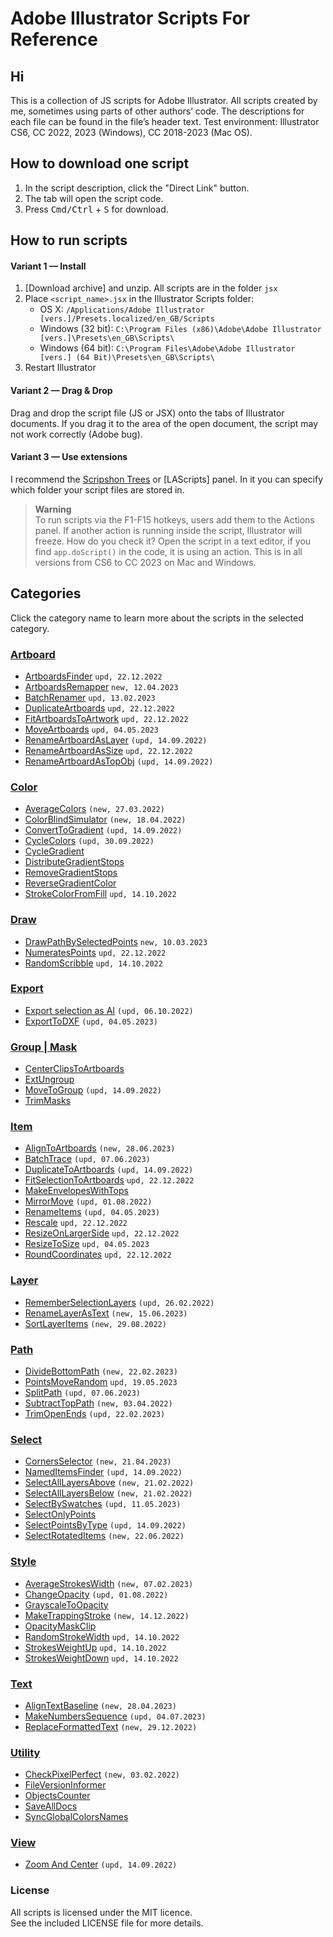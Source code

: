 # Adobe Illustrator Scripts For Reference

## Hi
This is a collection of JS scripts for Adobe Illustrator. All scripts created by me, sometimes using parts of other authors’ code. 
The descriptions for each file can be found in the file’s header text. Test environment: Illustrator CS6, CC 2022, 2023 (Windows), CC 2018-2023 (Mac OS).   

## How to download one script 
1. In the script description, click the "Direct Link" button.
2. The tab will open the script code.
3. Press <kbd>Cmd/Ctrl</kbd> + <kbd>S</kbd> for download.

## How to run scripts

#### Variant 1 — Install 

1. [Download archive] and unzip. All scripts are in the folder `jsx`
2. Place `<script_name>.jsx` in the Illustrator Scripts folder:
	- OS X: `/Applications/Adobe Illustrator [vers.]/Presets.localized/en_GB/Scripts`
	- Windows (32 bit): `C:\Program Files (x86)\Adobe\Adobe Illustrator [vers.]\Presets\en_GB\Scripts\`
	- Windows (64 bit): `C:\Program Files\Adobe\Adobe Illustrator [vers.] (64 Bit)\Presets\en_GB\Scripts\`
3. Restart Illustrator

#### Variant 2 — Drag & Drop
Drag and drop the script file (JS or JSX) onto the tabs of Illustrator documents. If you drag it to the area of the open document, the script may not work correctly (Adobe bug).  

#### Variant 3 — Use extensions
I recommend the [Scripshon Trees] or [LAScripts] panel. In it you can specify which folder your script files are stored in.

[Scripshon Trees]: https://exchange.adobe.com/creativecloud.details.15873.scripshon-trees.html


> **Warning**   
> To run scripts via the F1-F15 hotkeys, users add them to the Actions panel. If another action is running inside the script, Illustrator will freeze. How do you check it? Open the script in a text editor, if you find `app.doScript()` in the code, it is using an action. This is in all versions from CS6 to CC 2023 on Mac and Windows.


## Categories
Click the category name to learn more about the scripts in the selected category.   

### [Artboard](md/Artboard.md)  

* [ArtboardsFinder](https://github.com/motivate-soft/ai-es/blob/master/md/Artboard.md#artboardsfinder) `upd, 22.12.2022`
* [ArtboardsRemapper](https://github.com/motivate-soft/ai-es/blob/master/md/Artboard.md#artboardsremapper) `new, 12.04.2023`
* [BatchRenamer](https://github.com/motivate-soft/ai-es/blob/master/md/Artboard.md#batchrenamer) `upd, 13.02.2023`
* [DuplicateArtboards](https://github.com/motivate-soft/ai-es/blob/master/md/Artboard.md#duplicateartboardslight) `upd, 22.12.2022`
* [FitArtboardsToArtwork](https://github.com/motivate-soft/ai-es/blob/master/md/Artboard.md#fitartboardstoartwork) `upd, 22.12.2022`
* [MoveArtboards](https://github.com/motivate-soft/ai-es/blob/master/md/Artboard.md#moveartboards) `upd, 04.05.2023`
* [RenameArtboardAsLayer](https://github.com/motivate-soft/ai-es/blob/master/md/Artboard.md#renameartboardaslayer) `(upd, 14.09.2022)`
* [RenameArtboardAsSize](https://github.com/motivate-soft/ai-es/blob/master/md/Artboard.md#renameartboardassize) `upd, 22.12.2022`
* [RenameArtboardAsTopObj](https://github.com/motivate-soft/ai-es/blob/master/md/Artboard.md#renameartboardastopobj) `(upd, 14.09.2022)`

### [Color](md/Color.md)  

* [AverageColors](https://github.com/motivate-soft/ai-es/blob/master/md/Color.md#averagecolors) `(new, 27.03.2022)`
* [ColorBlindSimulator](https://github.com/motivate-soft/ai-es/blob/master/md/Color.md#colorblindsimulator) `(new, 18.04.2022)`
* [ConvertToGradient](https://github.com/motivate-soft/ai-es/blob/master/md/Color.md#converttogradient) `(upd, 14.09.2022)`
* [CycleColors](https://github.com/motivate-soft/ai-es/blob/master/md/Color.md#cyclecolors) `(upd, 30.09.2022)`
* [CycleGradient](https://github.com/motivate-soft/ai-es/blob/master/md/Color.md#cyclegradient)
* [DistributeGradientStops](https://github.com/motivate-soft/ai-es/blob/master/md/Color.md#distributegradientstops)
* [RemoveGradientStops](https://github.com/motivate-soft/ai-es/blob/master/md/Color.md#removegradientstops)
* [ReverseGradientColor](https://github.com/motivate-soft/ai-es/blob/master/md/Color.md#reversegradientcolor)
* [StrokeColorFromFill](https://github.com/motivate-soft/ai-es/blob/master/md/Color.md#strokecolorfromfill) `upd, 14.10.2022`

### [Draw](md/Draw.md) 

* [DrawPathBySelectedPoints](https://github.com/motivate-soft/ai-es/blob/master/md/Draw.md#drawpathbyselectedpoints) `new, 10.03.2023`
* [NumeratesPoints](https://github.com/motivate-soft/ai-es/blob/master/md/Draw.md#numeratespoints) `upd, 22.12.2022`
* [RandomScribble](https://github.com/motivate-soft/ai-es/blob/master/md/Draw.md#randomscribble) `upd, 14.10.2022`

### [Export](md/Export.md)  

* [Export selection as AI](https://github.com/motivate-soft/ai-es/blob/master/md/Export.md#export-selection-as-ai) `(upd, 06.10.2022)`
* [ExportToDXF](https://github.com/motivate-soft/ai-es/blob/master/md/Export.md#exporttodxf) `(upd, 04.05.2023)`

### [Group | Mask](md/Group.md)  

* [CenterClipsToArtboards](https://github.com/motivate-soft/ai-es/blob/master/md/Group.md#centerclipstoartboards)
* [ExtUngroup](https://github.com/motivate-soft/ai-es/blob/master/md/Group.md#extungroup)
* [MoveToGroup](https://github.com/motivate-soft/ai-es/blob/master/md/Group.md#movetogroup) `(upd, 14.09.2022)`
* [TrimMasks](https://github.com/motivate-soft/ai-es/blob/master/md/Group.md#trimmasks)

### [Item](md/Item.md)  

* [AlignToArtboards](https://github.com/motivate-soft/ai-es/blob/master/md/Item.md#aligntoartboards) `(new, 28.06.2023)`
* [BatchTrace](https://github.com/motivate-soft/ai-es/blob/master/md/Item.md#batchtrace) `(upd, 07.06.2023)`
* [DuplicateToArtboards](https://github.com/motivate-soft/ai-es/blob/master/md/Item.md#duplicatetoartboards) `(upd, 14.09.2022)`
* [FitSelectionToArtboards](https://github.com/motivate-soft/ai-es/blob/master/md/Item.md#fitselectiontoartboards) `upd, 22.12.2022`
* [MakeEnvelopesWithTops](https://github.com/motivate-soft/ai-es/blob/master/md/Item.md#makeenvelopeswithtops)
* [MirrorMove](https://github.com/motivate-soft/ai-es/blob/master/md/Item.md#mirrormove) `(upd, 01.08.2022)`
* [RenameItems](https://github.com/motivate-soft/ai-es/blob/master/md/Item.md#renameitems) `(upd, 04.05.2023)`
* [Rescale](https://github.com/motivate-soft/ai-es/blob/master/md/Item.md#rescale) `upd, 22.12.2022`
* [ResizeOnLargerSide](https://github.com/motivate-soft/ai-es/blob/master/md/Item.md#resizeonlargerside) `upd, 22.12.2022`
* [ResizeToSize](https://github.com/motivate-soft/ai-es/blob/master/md/Item.md#resizetosize) `upd, 04.05.2023`
* [RoundCoordinates](https://github.com/motivate-soft/ai-es/blob/master/md/Item.md#roundcoordinates) `upd, 22.12.2022`

### [Layer](md/Layer.md)  

* [RememberSelectionLayers](https://github.com/motivate-soft/ai-es/blob/master/md/Layer.md#rememberselectionlayers) `(upd, 26.02.2022)`
* [RenameLayerAsText](https://github.com/motivate-soft/ai-es/blob/master/md/Layer.md#renamelayerastext) `(new, 15.06.2023)`
* [SortLayerItems](https://github.com/motivate-soft/ai-es/blob/master/md/Layer.md#sortlayeritems) `(new, 29.08.2022)`

### [Path](md/Path.md)  

* [DivideBottomPath](https://github.com/motivate-soft/ai-es/blob/master/md/Path.md#dividebottompath) `(new, 22.02.2023)`
* [PointsMoveRandom](https://github.com/motivate-soft/ai-es/blob/master/md/Path.md#points-move-random) `upd, 19.05.2023`
* [SplitPath](https://github.com/motivate-soft/ai-es/blob/master/md/Path.md#splitpath) `(upd, 07.06.2023)`
* [SubtractTopPath](https://github.com/motivate-soft/ai-es/blob/master/md/Path.md#subtracttoppath) `(new, 03.04.2022)`
* [TrimOpenEnds](https://github.com/motivate-soft/ai-es/blob/master/md/Path.md#trimopenends) `(upd, 22.02.2023)`

### [Select](md/Select.md)  

* [CornersSelector](https://github.com/motivate-soft/ai-es/blob/master/md/Select.md#cornersselector) `(new, 21.04.2023)`
* [NamedItemsFinder](https://github.com/motivate-soft/ai-es/blob/master/md/Select.md#named-items-finder) `(upd, 14.09.2022)`
* [SelectAllLayersAbove](https://github.com/motivate-soft/ai-es/blob/master/md/Select.md#selectalllayersabove) `(new, 21.02.2022)`
* [SelectAllLayersBelow](https://github.com/motivate-soft/ai-es/blob/master/md/Select.md#selectalllayersabove) `(new, 21.02.2022)`
* [SelectBySwatches](https://github.com/motivate-soft/ai-es/blob/master/md/Select.md#selectbyswatches) `(upd, 11.05.2023)`
* [SelectOnlyPoints](https://github.com/motivate-soft/ai-es/blob/master/md/Select.md#selectonlypoints)
* [SelectPointsByType](https://github.com/motivate-soft/ai-es/blob/master/md/Select.md#selectpointsbytype) `(upd, 14.09.2022)`
* [SelectRotatedItems](https://github.com/motivate-soft/ai-es/blob/master/md/Select.md#selectrotateditems) `(new, 22.06.2022)`

### [Style](md/Style.md)  

* [AverageStrokesWidth](https://github.com/motivate-soft/ai-es/blob/master/md/Style.md#averagestrokeswidth) `(new, 07.02.2023)`
* [ChangeOpacity](https://github.com/motivate-soft/ai-es/blob/master/md/Style.md#changeopacity) `(upd, 01.08.2022)`
* [GrayscaleToOpacity](https://github.com/motivate-soft/ai-es/blob/master/md/Style.md#grayscaletoopacity)
* [MakeTrappingStroke](https://github.com/motivate-soft/ai-es/blob/master/md/Style.md#maketrappingstroke) `(new, 14.12.2022)`
* [OpacityMaskClip](https://github.com/motivate-soft/ai-es/blob/master/md/Style.md#opacitymaskclip)
* [RandomStrokeWidth](https://github.com/motivate-soft/ai-es/blob/master/md/Style.md#randomstrokewidth) `upd, 14.10.2022`
* [StrokesWeightUp](https://github.com/motivate-soft/ai-es/blob/master/md/Style.md#strokesweight) `upd, 14.10.2022`
* [StrokesWeightDown](https://github.com/motivate-soft/ai-es/blob/master/md/Style.md#strokesweight) `upd, 14.10.2022`

### [Text](md/Text.md)  

* [AlignTextBaseline](https://github.com/motivate-soft/ai-es/blob/master/md/Text.md#aligntextbaseline) `(new, 28.04.2023)`
* [MakeNumbersSequence](https://github.com/motivate-soft/ai-es/blob/master/md/Text.md#makenumberssequence) `(upd, 04.07.2023)`
* [ReplaceFormattedText](https://github.com/motivate-soft/ai-es/blob/master/md/Text.md#replaceformattedtext) `(new, 29.12.2022)`

### [Utility](md/Utility.md)  

* [CheckPixelPerfect](https://github.com/motivate-soft/ai-es/blob/master/md/Utility.md#checkpixelperfect) `(new, 03.02.2022)`
* [FileVersionInformer](https://github.com/motivate-soft/ai-es/blob/master/md/Utility.md#fileversioninformer)
* [ObjectsCounter](https://github.com/motivate-soft/ai-es/blob/master/md/Utility.md#objectscounter)
* [SaveAllDocs](https://github.com/motivate-soft/ai-es/blob/master/md/Utility.md#savealldocs)
* [SyncGlobalColorsNames](https://github.com/motivate-soft/ai-es/blob/master/md/Utility.md#syncglobalcolorsnames)

### [View](md/View.md)  

* [Zoom And Center](https://github.com/motivate-soft/ai-es/blob/master/md/View.md#zoom-and-center) `(upd, 14.09.2022)`

### License

All scripts is licensed under the MIT licence.  
See the included LICENSE file for more details.
